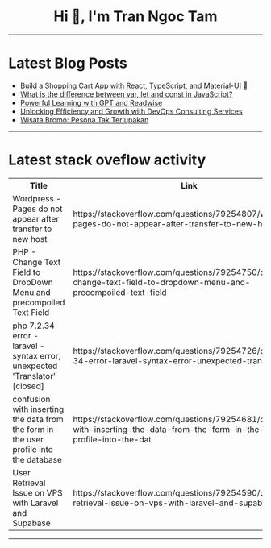 <h1 align="center">Hi 👋, I'm Tran Ngoc Tam</h1>

---

# Latest Blog Posts 
<!-- BLOG-POST-LIST:START -->
- [Build a Shopping Cart App with React, TypeScript, and Material-UI 🚀](https://dev.to/blamsa0mine/build-a-shopping-cart-app-with-react-typescript-and-material-ui-5jn)
- [What is the difference between var, let and const in JavaScript?](https://dev.to/akinsanya_toluwanimi_e409/what-is-the-difference-between-var-let-and-const-in-javascript-19pe)
- [Powerful Learning with GPT and Readwise](https://dev.to/airabbit/powerful-learning-with-gpt-and-readwise-28gg)
- [Unlocking Efficiency and Growth with DevOps Consulting Services](https://dev.to/smart_data_/unlocking-efficiency-and-growth-with-devops-consulting-services-126k)
- [Wisata Bromo: Pesona Tak Terlupakan](https://dev.to/citronoyo_traveljuanda/wisata-bromo-pesona-tak-terlupakan-5do0)
<!-- BLOG-POST-LIST:END -->

---

# Latest stack oveflow activity
<table>
  <tr><th>Title</th><th>Link</th></tr>
  <!-- STACKOVERFLOW:START --><tr><td>Wordpress - Pages do not appear after transfer to new host</td><td>https://stackoverflow.com/questions/79254807/wordpress-pages-do-not-appear-after-transfer-to-new-host</td></tr><tr><td>PHP - Change Text Field to DropDown Menu and precompoiled Text Field</td><td>https://stackoverflow.com/questions/79254750/php-change-text-field-to-dropdown-menu-and-precompoiled-text-field</td></tr><tr><td>php 7.2.34 error - laravel - syntax error, unexpected &#39;Translator&#39; [closed]</td><td>https://stackoverflow.com/questions/79254726/php-7-2-34-error-laravel-syntax-error-unexpected-translator</td></tr><tr><td>confusion with inserting the data from the form in the user profile into the database</td><td>https://stackoverflow.com/questions/79254681/confusion-with-inserting-the-data-from-the-form-in-the-user-profile-into-the-dat</td></tr><tr><td>User Retrieval Issue on VPS with Laravel and Supabase</td><td>https://stackoverflow.com/questions/79254590/user-retrieval-issue-on-vps-with-laravel-and-supabase</td></tr><!-- STACKOVERFLOW:END -->
</table>

---


